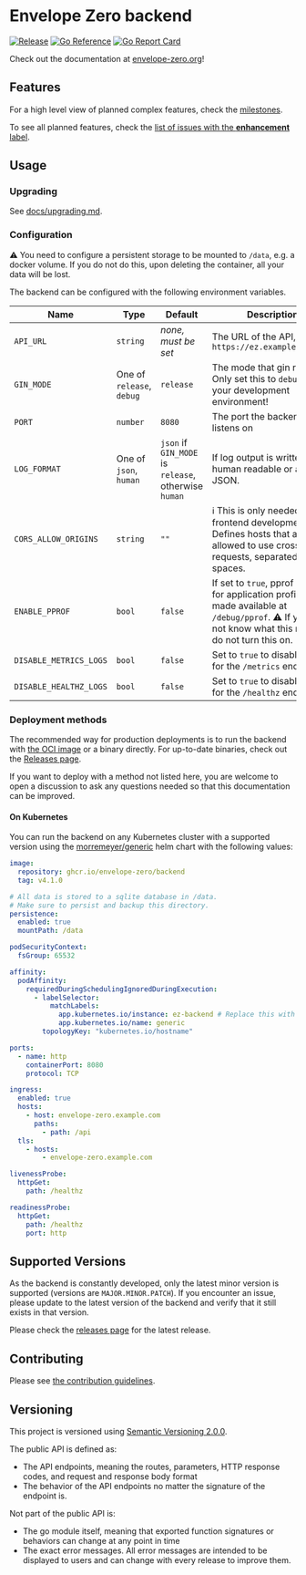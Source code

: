# Envelope Zero backend

[![Release](https://img.shields.io/github/release/envelope-zero/backend.svg?style=flat-square)](https://github.com/envelope-zero/backend/releases/latest) [![Go Reference](https://pkg.go.dev/badge/github.com/envelope-zero/backend.svg)](https://pkg.go.dev/github.com/envelope-zero/backend) [![Go Report Card](https://goreportcard.com/badge/github.com/envelope-zero/backend)](https://goreportcard.com/report/github.com/envelope-zero/backend)

Check out the documentation at [envelope-zero.org](https://envelope-zero.org)!

## Features

For a high level view of planned complex features, check the [milestones](https://github.com/envelope-zero/backend/milestones).

To see all planned features, check the [list of issues with the **enhancement** label](https://github.com/envelope-zero/backend/labels/enhancement).

## Usage

### Upgrading

See [docs/upgrading.md](docs/upgrading.md).

### Configuration

:warning: You need to configure a persistent storage to be mounted to `/data`, e.g. a docker volume. If you do not do this, upon deleting the container, all your data will be lost.

The backend can be configured with the following environment variables.

| Name                   | Type                      | Default                                              | Description                                                                                                                                                         |
| ---------------------- | ------------------------- | ---------------------------------------------------- | ------------------------------------------------------------------------------------------------------------------------------------------------------------------- |
| `API_URL`              | `string`                  | _none, must be set_                                  | The URL of the API, e.g. `https://ez.example.com/api`                                                                                                               |
| `GIN_MODE`             | One of `release`, `debug` | `release`                                            | The mode that gin runs in. Only set this to `debug` on your development environment!                                                                                |
| `PORT`                 | `number`                  | `8080`                                               | The port the backend listens on                                                                                                                                     |
| `LOG_FORMAT`           | One of `json`, `human`    | `json` if `GIN_MODE` is `release`, otherwise `human` | If log output is written human readable or as JSON.                                                                                                                 |
| `CORS_ALLOW_ORIGINS`   | `string`                  | `""`                                                 | :information_source: This is only needed for frontend development. Defines hosts that are allowed to use cross origin requests, separated by spaces.                |
| `ENABLE_PPROF`         | `bool`                    | `false`                                              | If set to `true`, pprof profiles for application profiling are made available at `/debug/pprof`. :warning: If you do not know what this means, do not turn this on. |
| `DISABLE_METRICS_LOGS` | `bool`                    | `false`                                              | Set to `true` to disable logs for the `/metrics` endpoint                                                                                                           |
| `DISABLE_HEALTHZ_LOGS` | `bool`                    | `false`                                              | Set to `true` to disable logs for the `/healthz` endpoint                                                                                                           |

### Deployment methods

The recommended way for production deployments is to run the backend with [the OCI image](https://github.com/envelope-zero/backend/pkgs/container/backend) or a binary directly.
For up-to-date binaries, check out the [Releases page](https://github.com/envelope-zero/backend/releases).

If you want to deploy with a method not listed here, you are welcome to open a discussion to ask any questions needed so that this documentation can be improved.

#### On Kubernetes

You can run the backend on any Kubernetes cluster with a supported version using the [morremeyer/generic](https://github.com/morremeyer/charts/tree/main/charts/generic) helm chart with the following values:

```yaml
image:
  repository: ghcr.io/envelope-zero/backend
  tag: v4.1.0

# All data is stored to a sqlite database in /data.
# Make sure to persist and backup this directory.
persistence:
  enabled: true
  mountPath: /data

podSecurityContext:
  fsGroup: 65532

affinity:
  podAffinity:
    requiredDuringSchedulingIgnoredDuringExecution:
      - labelSelector:
          matchLabels:
            app.kubernetes.io/instance: ez-backend # Replace this with the name of your helm release
            app.kubernetes.io/name: generic
        topologyKey: "kubernetes.io/hostname"

ports:
  - name: http
    containerPort: 8080
    protocol: TCP

ingress:
  enabled: true
  hosts:
    - host: envelope-zero.example.com
      paths:
        - path: /api
  tls:
    - hosts:
        - envelope-zero.example.com

livenessProbe:
  httpGet:
    path: /healthz

readinessProbe:
  httpGet:
    path: /healthz
    port: http
```

## Supported Versions

As the backend is constantly developed, only the latest minor version is supported (versions are `MAJOR.MINOR.PATCH`). If you encounter an issue, please update to the latest version of the backend and verify that it still exists in that version.

Please check the [releases page](https://github.com/envelope-zero/backend/releases) for the latest release.

## Contributing

Please see [the contribution guidelines](CONTRIBUTING.md).

## Versioning

This project is versioned using [Semantic Versioning 2.0.0](https://semver.org/spec/v2.0.0.html).

The public API is defined as:

- The API endpoints, meaning the routes, parameters, HTTP response codes, and request and response body format
- The behavior of the API endpoints no matter the signature of the endpoint is.

Not part of the public API is:

- The go module itself, meaning that exported function signatures or behaviors can change at any point in time
- The exact error messages. All error messages are intended to be displayed to users and can change with every release to improve them.
